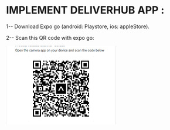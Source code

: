 <h1>IMPLEMENT DELIVERHUB APP :</h1>

<p>1-- Download Expo go (android: Playstore, ios: appleStore).</p>
<p>2-- Scan this QR code with expo go:</p>
<img src="./assets/expoGoLink.png" width="300"/>


